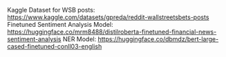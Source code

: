 Kaggle Dataset for WSB posts: https://www.kaggle.com/datasets/gpreda/reddit-wallstreetsbets-posts
Finetuned Sentiment Analysis Model: https://huggingface.co/mrm8488/distilroberta-finetuned-financial-news-sentiment-analysis
NER Model: https://huggingface.co/dbmdz/bert-large-cased-finetuned-conll03-english
